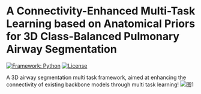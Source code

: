 # A Connectivity-Enhanced Multi-Task Learning based on Anatomical Priors for 3D Class-Balanced Pulmonary Airway Segmentation
[![Framework: Python](https://img.shields.io/badge/Framework-PyTorch-orange.svg)](https://pytorch.org/)
[![License](https://img.shields.io/badge/License-MIT-red.svg)](https://opensource.org/licenses/MIT)

A 3D airway segmentation multi task framework, aimed at enhancing the connectivity of existing backbone models through multi task learning!
![图1](https://github.com/user-attachments/assets/1446ef87-d6e7-4368-8410-3331f44faef8)


